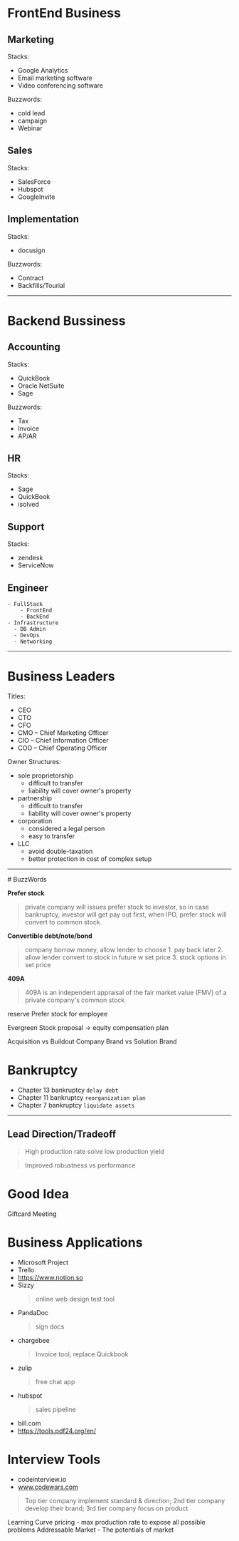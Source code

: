 # FrontEnd Business

## Marketing
Stacks:
- Google Analytics
- Email marketing software
- Video conferencing software

Buzzwords:
- cold lead
- campaign
- Webinar

## Sales
Stacks:
- SalesForce
- Hubspot
- GoogleInvite

## Implementation
Stacks:
- docusign

Buzzwords:
- Contract
- Backfills/Tourial

<hr />

# Backend Bussiness

## Accounting
Stacks:
- QuickBook
- Oracle NetSuite
- Sage

Buzzwords:
- Tax
- Invoice
- AP/AR


## HR
Stacks:
- Sage
- QuickBook
- isolved

## Support
Stacks:
- zendesk
- ServiceNow

## Engineer
    - FullStack
        - FrontEnd
        - BackEnd
    - Infrastructure
      - DB Admin
      - DevOps
      - Networking

<hr />

# Business Leaders
Titles:
- CEO
- CTO
- CFO
- CMO – Chief Marketing Officer
- CIO – Chief Information Officer
- COO – Chief Operating Officer

Owner Structures:
- sole proprietorship
  - difficult to transfer
  - liability will cover owner's property
- partnership
  - difficult to transfer
  - liability will cover owner's property
- corporation
  - considered a legal person
  - easy to transfer
- LLC
  - avoid double-taxation
  - better protection in cost of complex setup

<hr />
# BuzzWords

**Prefer stock**
> private company will issues prefer stock to investor, so in case bankruptcy, investor will get pay out first, when IPO, prefer stock will convert to common stock

**Convertible debt/note/bond**
> company borrow money, allow lender to choose 1. pay back later 2. allow lender convert to stock in future w set price 3. stock options in set price

**409A**
> 409A is an independent appraisal of the fair market value (FMV) of a private company's common stock

reserve Prefer stock for employee

Evergreen Stock proposal -> equity compensation plan

Acquisition vs Buildout
Company Brand vs Solution Brand

# Bankruptcy
- Chapter 13 bankruptcy `delay debt`
- Chapter 11 bankruptcy `reorganization plan`
- Chapter 7 bankruptcy `liquidate assets`

<hr />

## Lead Direction/Tradeoff
> High production rate solve low production yield

> Improved robustness vs performance

# Good Idea
Giftcard Meeting

# Business Applications
- Microsoft Project
- Trello
- https://www.notion.so
- Sizzy
  > online web design test tool
- PandaDoc
  > sign docs
- chargebee
  > Invoice tool, replace Quickbook
- zulip
  > free chat app
- hubspot
  > sales pipeline
- bill.com
- https://tools.pdf24.org/en/

# Interview Tools
- codeinterview.io
- www.codewars.com

> Top tier company implement standard & direction; 2nd tier company develop their brand; 3rd tier company focus on product

Learning Curve pricing - max production rate to expose all possible problems
Addressable Market - The potentials of market